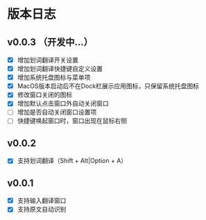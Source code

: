 # 版本日志

## v0.0.3 （开发中...）

- [x] 增加划词翻译开关设置
- [x] 增加划词翻译快捷键自定义设置
- [x] 增加系统托盘图标与菜单项
- [x] MacOS版本启动后不在Dock栏展示应用图标，只保留系统托盘图标
- [x] 修改窗口关闭的图标
- [x] 增加默认点击窗口外自动关闭窗口
- [ ] 增加是否自动关闭窗口设置项
- [ ] 快捷键唤起窗口时，窗口出现在鼠标右侧

## v0.0.2

- [x] 支持划词翻译（Shift + Alt|Option + A）

## v0.0.1

- [x] 支持输入翻译窗口
- [x] 支持原文自动识别
